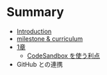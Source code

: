 # Summary

* [Introduction](README.md)
* [milestone & curriculum](milestone-and-curriculum.md)
* [1章](1zhang.md)
  * [CodeSandbox を使う利点](1st/merit-of-codesandbox.md)
* GitHub との連携

